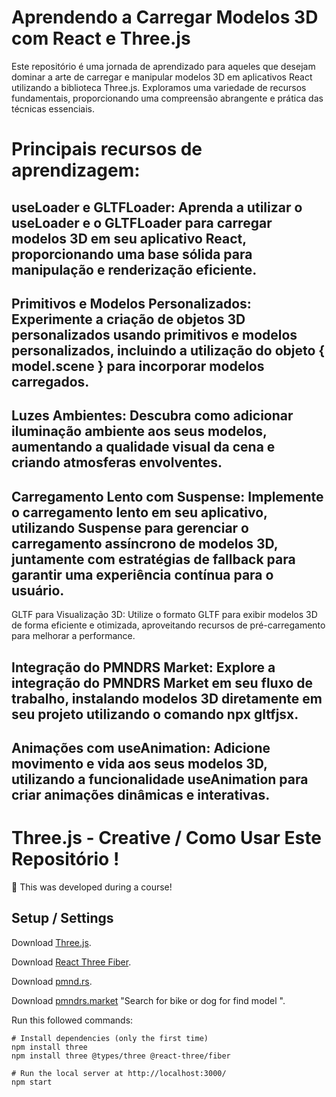 # Aprendendo a Carregar Modelos 3D com React e Three.js
Este repositório é uma jornada de aprendizado para aqueles que desejam dominar a arte de carregar e manipular modelos 3D em aplicativos React utilizando a biblioteca Three.js. Exploramos uma variedade de recursos fundamentais, proporcionando uma compreensão abrangente e prática das técnicas essenciais.

# Principais recursos de aprendizagem:
## useLoader e GLTFLoader: Aprenda a utilizar o useLoader e o GLTFLoader para carregar modelos 3D em seu aplicativo React, proporcionando uma base sólida para manipulação e renderização eficiente.
## Primitivos e Modelos Personalizados: Experimente a criação de objetos 3D personalizados usando primitivos e modelos personalizados, incluindo a utilização do objeto { model.scene } para incorporar modelos carregados.
## Luzes Ambientes: Descubra como adicionar iluminação ambiente aos seus modelos, aumentando a qualidade visual da cena e criando atmosferas envolventes.
## Carregamento Lento com Suspense: Implemente o carregamento lento em seu aplicativo, utilizando Suspense para gerenciar o carregamento assíncrono de modelos 3D, juntamente com estratégias de fallback para garantir uma experiência contínua para o usuário.
GLTF para Visualização 3D: Utilize o formato GLTF para exibir modelos 3D de forma eficiente e otimizada, aproveitando recursos de pré-carregamento para melhorar a performance.
## Integração do PMNDRS Market: Explore a integração do PMNDRS Market em seu fluxo de trabalho, instalando modelos 3D diretamente em seu projeto utilizando o comando npx gltfjsx.
## Animações com useAnimation: Adicione movimento e vida aos seus modelos 3D, utilizando a funcionalidade useAnimation para criar animações dinâmicas e interativas.



# Three.js - Creative  / Como Usar Este Repositório !
🚧 This was developed during a course! 

## Setup / Settings
Download [Three.js](https://threejs.org/).

Download [React Three Fiber](https://docs.pmnd.rs/react-three-fiber/getting-started/introduction).

Download [pmnd.rs](https://docs.pmnd.rs/).

Download [pmndrs.market](https://market.pmnd.rs/) "Search for bike or dog for find model ".

Run this followed commands:

``` terminal and powershell
# Install dependencies (only the first time)
npm install three
npm install three @types/three @react-three/fiber

# Run the local server at http://localhost:3000/
npm start

